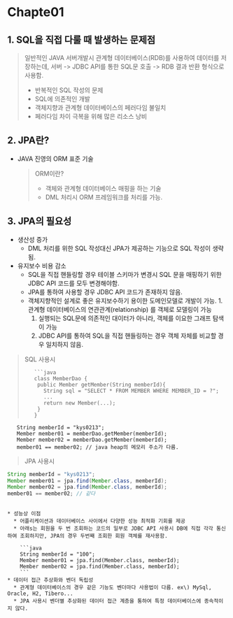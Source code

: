 # Chapte01

## 1. SQL을 직접 다룰 때 발생하는 문제점

> 일반적인 JAVA 서버개발시 관계형 데이터베이스\(RDB\)를 사용하여 데이터를 저장하는데, 서버 -&gt; JDBC API를 통한 SQL문 호출 -&gt; RDB 결과 반환 형식으로 사용함.
>
> * 반복적인 SQL 작성의 문제
> * SQL에 의존적인 개발
> * 객체지향과 관계형 데이터베이스의 페러다임 불일치
> * 페러다임 차이 극복을 위해 많은 리소스 낭비

## 2. JPA란?

* JAVA 진영의 ORM 표준 기술

  > ORM이란?
  >
  > * 객체와 관계형 데이터베이스 매핑을 하는 기술
  > * DML 처리시 ORM 프레임워크를 처리를 가능.

## 3. JPA의 필요성

* 생산성 증가
  * DML 처리를 위한 SQL 작성대신 JPA가 제공하는 기능으로 SQL 작성이 생략됨.
* 유지보수 비용 감소
  * SQL을 직접 핸들링할 경우 테이블 스키마가 변경시 SQL 문을 매핑하기 위한 JDBC API 코드를 모두 변경해야함.
  * JPA를 통하여 사용할 경우 JDBC API 코드가 존재하지 않음.
  * 객체지향적인 설계로 좋은 유지보수하기 용이한 도메인모델로 개발이 가능. 1. 관계형 데이터베이스의 연관관계\(relationship\) 를 객체로 모델링이 가능
    1. 실행되는 SQL문에 의존적인 대이터가 아니라, 객체를 이요한 그래프 탐색이 가능
    2. JDBC API를 통하여 SQL을 직접 핸들링하는 경우 객체 자체를 비교할 경우 일치하지 않음.

> SQL 사용시
>
> ```text
>    ```java
>    class MemberDao {
>     public Member getMember(String memberId){
>       String sql = "SELECT * FROM MEMBER WHERE MEMBER_ID = ?";
>       ...
>       return new Member(...);
>     }
>    }
> ```

```text
   String memberId = "kys0213";
   Member member01 = memberDao.getMember(memberId);
   Member member02 = memberDao.getMember(memberId);
   member01 == member02; // java heap의 메모리 주소가 다름.
   ```




   > JPA 사용시
   ```java
   String memberId = "kys0213";
   Member member01 = jpa.find(Member.class, memberId);
   Member member02 = jpa.find(Member.class, memberId);
   member01 == member02; // 같다
   ```
```

* 성능상 이점
  * 어플리케이션과 데이터베이스 사이에서 다양한 성능 최적화 기회를 제공
  * 아래s는 회원을 두 번 조회하는 코드의 일부로 JDBC API 사용시 DB에 직접 각각 통신하여 조회하지만, JPA의 경우 두번째 조회한 회원 객체를 재사용함.

    ```java
    String memberId = "100";
    Member member01 = jpa.find(Member.class, memberId);
    Member member02 = jpa.find(Member.class, memberId);
    ```
* 데이터 접근 추상화와 벤더 독립성
  * 관계형 데이터베이스의 경우 같은 기능도 벤더마다 사용법이 다름. ex\) MySql, Oracle, H2, Tibero...
  * JPA 사용시 벤더별 추상화된 데이터 접근 계층을 통하여 특정 데이터베이스에 종속적이지 않다.

